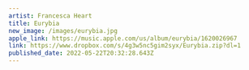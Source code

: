```yaml
---
artist: Francesca Heart
title: Eurybia
new_image: /images/eurybia.jpg
apple_link: https://music.apple.com/us/album/eurybia/1620026967
link: https://www.dropbox.com/s/4g3w5nc5gim2syx/Eurybia.zip?dl=1
published_date: 2022-05-22T20:32:28.643Z
---
```

